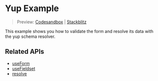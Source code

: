 # Yup Example

> Preview: [Codesandbox](https://codesandbox.io/s/github/edmundhung/conform/tree/main/examples/yup) \| [Stackblitz](https://stackblitz.com/github/edmundhung/conform/tree/main/examples/yup)

This example shows you how to validate the form and resolve its data with the yup schema resolver.

## Related APIs

- [useForm](../../packages/conform-react/README.md#useForm)
- [useFieldset](../../packages/conform-react/README.md#useFieldset)
- [resolve](../../packages/conform-yup/README.md#resolve)
